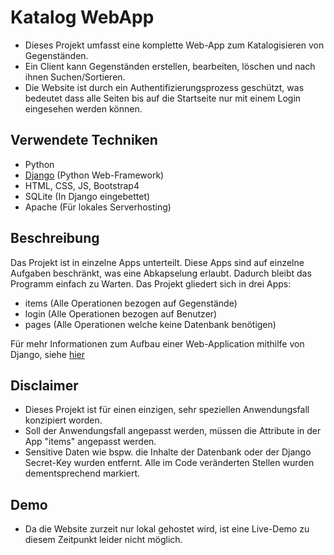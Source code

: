 # Katalog WebApp
- Dieses Projekt umfasst eine komplette Web-App zum Katalogisieren von Gegenständen.
- Ein Client kann Gegenständen erstellen, bearbeiten, löschen und nach ihnen Suchen/Sortieren.
- Die Website ist durch ein Authentifizierungsprozess geschützt, was bedeutet dass alle Seiten bis auf die Startseite nur mit einem Login eingesehen werden können.

## Verwendete Techniken
- Python
- [Django](https://www.djangoproject.com/) (Python Web-Framework)
- HTML, CSS, JS, Bootstrap4
- SQLite (In Django eingebettet)
- Apache (Für lokales Serverhosting)

## Beschreibung
Das Projekt ist in einzelne Apps unterteilt. Diese Apps sind auf einzelne Aufgaben beschränkt, was eine Abkapselung erlaubt. Dadurch bleibt das Programm einfach zu Warten. Das Projekt gliedert sich in drei Apps:
- items (Alle Operationen bezogen auf Gegenstände)
- login (Alle Operationen bezogen auf Benutzer)
- pages (Alle Operationen welche keine Datenbank benötigen)

Für mehr Informationen zum Aufbau einer Web-Application mithilfe von Django, siehe [hier](https://docs.djangoproject.com/en/3.2/intro/overview/)

## Disclaimer
- Dieses Projekt ist für einen einzigen, sehr speziellen Anwendungsfall konzipiert worden. 
- Soll der Anwendungsfall angepasst werden, müssen die Attribute in der App "items" angepasst werden.
- Sensitive Daten wie bspw. die Inhalte der Datenbank oder der Django Secret-Key wurden entfernt. Alle im Code veränderten Stellen wurden dementsprechend markiert.

## Demo
- Da die Website zurzeit nur lokal gehostet wird, ist eine Live-Demo zu diesem Zeitpunkt leider nicht möglich.
